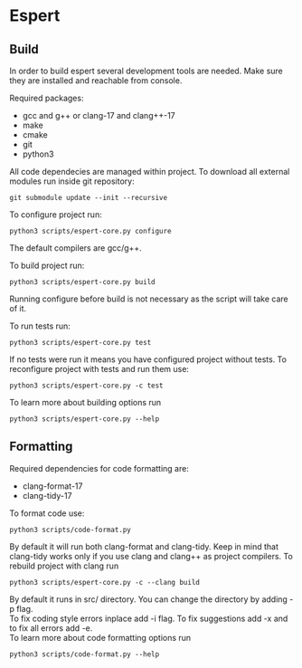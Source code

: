 # Espert

## Build

In order to build espert several development tools are needed. Make sure they are installed and reachable from console.

Required packages:
- gcc and g++ or clang-17 and clang++-17
- make
- cmake
- git
- python3

All code dependecies are managed within project. To download all external modules run inside git repository:
```
git submodule update --init --recursive
```

To configure project run:
```
python3 scripts/espert-core.py configure
```
The default compilers are gcc/g++.

To build project run:
```
python3 scripts/espert-core.py build
```
Running configure before build is not necessary as the script will take care of it.

To run tests run:
```
python3 scripts/espert-core.py test
```
If no tests were run it means you have configured project without tests.
To reconfigure project with tests and run them use:
```
python3 scripts/espert-core.py -c test
```
To learn more about building options run
```
python3 scripts/espert-core.py --help
```

## Formatting

Required dependencies for code formatting are:
- clang-format-17
- clang-tidy-17

To format code use:
```
python3 scripts/code-format.py
```
By default it will run both clang-format and clang-tidy. Keep in mind that clang-tidy works only if you use clang and clang++ as project compilers. To rebuild project with clang run
```
python3 scripts/espert-core.py -c --clang build
```
By default it runs in src/ directory. You can change the directory by adding -p flag.\
To fix coding style errors inplace add -i flag. To fix suggestions add -x and to fix all errors add -e.\
To learn more about code formatting options run
```
python3 scripts/code-format.py --help
```